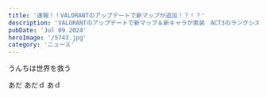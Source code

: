 ```yaml
---
title: '速報！！VALORANTのアップデートで新マップが追加！？！？'
description: 'VALORANTのアップデートで新マップ＆新キャラが実装　ACT3のランクシステム変更など'
pubDate: 'Jul 09 2024'
heroImage: '/5743.jpg'
category: 'ニュース'
---
```



うんちは世界を救う

あだ
あだｄ
あｄ
